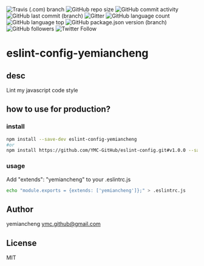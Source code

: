 ![Travis (.com) branch](https://img.shields.io/travis/com/ymc-github/eslint-config/master.svg?label=Travis%20CI&color=ff69b4&logo=Travis%20CI&logoColor=ff69b4&style=popout-square)
![GitHub repo size](https://img.shields.io/github/repo-size/ymc-github/eslint-config.svg?label=github%20repo%20size&color=ff69b4&logo=Github&logoColor=ff69b4&style=popout-square)
![GitHub commit activity](https://img.shields.io/github/commit-activity/m/ymc-github/eslint-config.svg?color=ff69b4&logo=Github&logoColor=ff69b4&style=popout-square)
![GitHub last commit (branch)](https://img.shields.io/github/last-commit/ymc-github/eslint-config/master.svg?label=github%20last%20commit%40master&color=ff69b4&logo=Github&logoColor=ff69b4&style=popout-square)
![Gitter](https://img.shields.io/gitter/room/ymc-github/eslint-config.svg?label=chat&color=ff69b4&logo=Github&logoColor=ff69b4&style=popout-square)
![GitHub language count](https://img.shields.io/github/languages/count/ymc-github/eslint-config.svg?label=languages&color=ff69b4&logo=Github&logoColor=ff69b4&style=popout-square)
![GitHub language top](https://img.shields.io/github/languages/top/ymc-github/eslint-config.svg?color=ff69b4&logo=Github&logoColor=ff69b4&style=popout-square)
![GitHub package.json version (branch)](https://img.shields.io/github/package-json/v/ymc-github/eslint-config/master.svg?label=github%20package.json%20version%40master&color=ff69b4&logo=Github&logoColor=ff69b4&style=popout-square)
![GitHub followers](https://img.shields.io/github/followers/ymc-github.svg?label=github%20followers&color=ff69b4&logo=Github&logoColor=ff69b4&style=popout-square)
![Twitter Follow](https://img.shields.io/twitter/follow/yemiancheng.svg?label=follow%20%40yemiancheng&color=ff69b4&logo=Twitter&logoColor=ff69b4&style=popout-square)

# eslint-config-yemiancheng

## desc

Lint my javascript code style

## how to use for production?
### install

```sh
npm install --save-dev eslint-config-yemiancheng
#or
npm install https://github.com/YMC-GitHub/eslint-config.git#v1.0.0 --save-dev
```

### usage

Add "extends": "yemiancheng" to your .eslintrc.js
```sh
echo "module.exports = {extends: ['yemiancheng']};" > .eslintrc.js
```


## Author

yemiancheng <ymc.github@gmail.com>

## License

MIT
